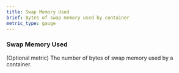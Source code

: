```yaml
---
title: Swap Memory Used
brief: Bytes of swap memory used by container
metric_type: gauge
---
```

### Swap Memory Used

(Optional metric) The number of bytes of swap memory used by a container.
